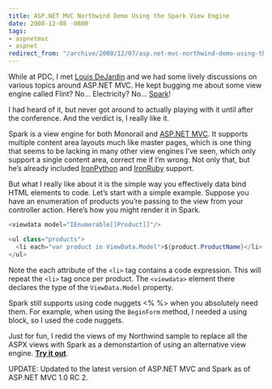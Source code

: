 ```yaml
---
title: ASP.NET MVC Northwind Demo Using the Spark View Engine
date: 2008-12-08 -0800
tags:
- aspnetmvc
- aspnet
redirect_from: "/archive/2008/12/07/asp.net-mvc-northwind-demo-using-the-spark-view-engine.aspx/"
---
```


While at PDC, I met [Louis
DeJardin](http://whereslou.com/ "Where's Lou") and we had some lively
discussions on various topics around ASP.NET MVC. He kept bugging me
about some view engine called Flint? No… Electricity? No…
[Spark](http://dev.dejardin.org/ "Spark View Engine")!

I had heard of it, but never got around to actually playing with it
until after the conference. And the verdict is, I really like it.

Spark is a view engine for both Monorail and [ASP.NET
MVC](http://asp.net/mvc "ASP.NET MVC Website"). It supports multiple
content area layouts much like master pages, which is one thing that
seems to be lacking in many other view engines I’ve seen, which only
support a single content area, correct me if I’m wrong. Not only that,
but he’s already included
[IronPython](http://www.codeplex.com/IronPython "IronPython on CodePlex")
and [IronRuby](http://www.ironruby.net/ "IronRuby") support.

But what I really like about it is the simple way you effectively data
bind HTML elements to code. Let’s start with a simple example. Suppose
you have an enumeration of products you’re passing to the view from your
controller action. Here’s how you might render it in Spark.

```csharp
<viewdata model="IEnumerable[[Product]]"/>

<ul class="products">
  <li each="var product in ViewData.Model">${product.ProductName}</li>
</ul>
```

Note the each attribute of the `<li>` tag contains a code expression.
This will repeat the `<li>` tag once per product. The `<viewdata>`
element there declares the type of the `ViewData.Model` property.

Spark still supports using code nuggets \<% %\> when you absolutely need
them. For example, when using the `BeginForm` method, I needed a using
block, so I used the code nuggets.

Just for fun, I redid the views of my Northwind sample to replace all
the ASPX views with Spark as a demonstartion of using an alternative
view engine. **[Try it
out](https://haacked.com/code/Northwind-spark.zip "Northwind Demo with Spark")**.

UPDATE: Updated to the latest version of ASP.NET MVC and Spark as of
ASP.NET MVC 1.0 RC 2.

